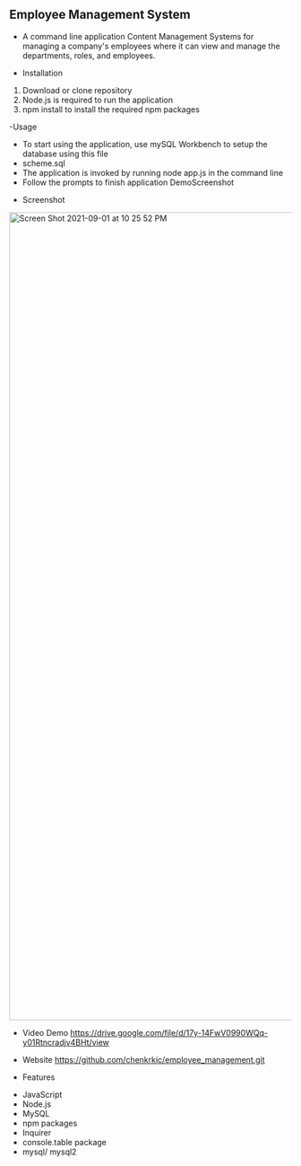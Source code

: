 ## Employee Management System

- A command line application Content Management Systems for managing a company's employees where it can view and manage the departments, roles, and employees.

- Installation
1. Download or clone repository
2. Node.js is required to run the application
3. npm install to install the required npm packages

-Usage
* To start using the application, use mySQL Workbench to setup the database using this file
* scheme.sql
* The application is invoked by running node app.js in the command line
* Follow the prompts to finish application DemoScreenshot

- Screenshot 
<img width="1440" alt="Screen Shot 2021-09-01 at 10 25 52 PM" src="https://user-images.githubusercontent.com/30817557/131791667-1532af7f-2b73-4b2d-ad2a-2e1f0904f9f9.png">

- Video Demo
https://drive.google.com/file/d/17y-14FwV0990WQq-y01Rtncradjv4BHt/view

- Website
https://github.com/chenkrkic/employee_management.git

- Features
* JavaScript
* Node.js
* MySQL
* npm packages
* Inquirer
* console.table package
* mysql/ mysql2
